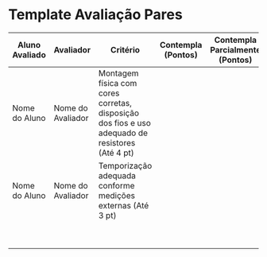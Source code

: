 # Template Avaliação Pares

| Aluno Avaliado | Avaliador | Critério                        | Contempla (Pontos) | Contempla Parcialmente (Pontos) | Não Contempla (Pontos) | Observações do Avaliador |
|----------------|-----------|---------------------------------|---------------------|----------------------------------|--------------------------|---------------------------|
| Nome do Aluno  | Nome do Avaliador | Montagem física com cores corretas, disposição dos fios e uso adequado de resistores (Até 4 pt) |                 |                       | 0                        |                           |
| Nome do Aluno  | Nome do Avaliador | Temporização adequada conforme medições externas (Até 3 pt)          |                 |                        |0                        |                           |
|  |           |                            |  |
|  |           |                             |    |  | **Pontuação Total:**    | XX pontos   |

